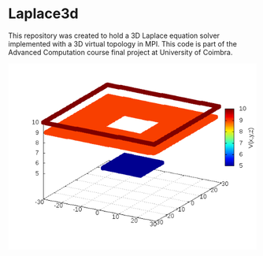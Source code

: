 # Laplace3d

This repository was created to hold a 3D Laplace equation solver implemented with a 3D virtual topology in MPI. This code is part of the Advanced Computation course final project at University of Coimbra. 


![alt tag](https://raw.githubusercontent.com/phydev/laplace3d/master/movie.gif)

